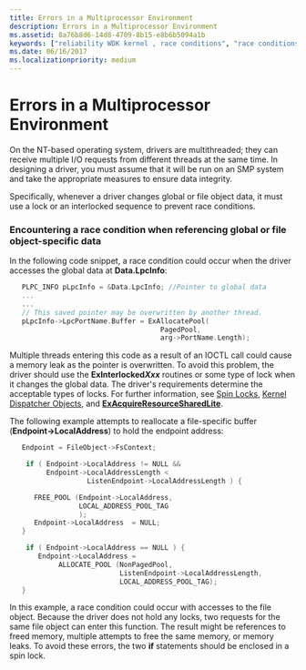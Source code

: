 ```yaml
---
title: Errors in a Multiprocessor Environment
description: Errors in a Multiprocessor Environment
ms.assetid: 8a76b8d6-14d8-4709-8b15-e8b6b5094a1b
keywords: ["reliability WDK kernel , race conditions", "race conditions WDK kernel", "reliability WDK kernel , multiprocessor environment errors", "multiprocessor environment errors WDK kernel", "locking WDK kernel", "multiple I/O request handling WDK kernel", "I/O requests WDK kernel", "thread conflicts WDK kernel"]
ms.date: 06/16/2017
ms.localizationpriority: medium
---
```


# Errors in a Multiprocessor Environment





On the NT-based operating system, drivers are multithreaded; they can receive multiple I/O requests from different threads at the same time. In designing a driver, you must assume that it will be run on an SMP system and take the appropriate measures to ensure data integrity.

Specifically, whenever a driver changes global or file object data, it must use a lock or an interlocked sequence to prevent race conditions.

### Encountering a race condition when referencing global or file object-specific data

In the following code snippet, a race condition could occur when the driver accesses the global data at **Data.LpcInfo**:

```cpp
   PLPC_INFO pLpcInfo = &Data.LpcInfo; //Pointer to global data
   ...
   ...
   // This saved pointer may be overwritten by another thread.
   pLpcInfo->LpcPortName.Buffer = ExAllocatePool(
                                     PagedPool,
                                     arg->PortName.Length);
```

Multiple threads entering this code as a result of an IOCTL call could cause a memory leak as the pointer is overwritten. To avoid this problem, the driver should use the **ExInterlocked*Xxx*** routines or some type of lock when it changes the global data. The driver's requirements determine the acceptable types of locks. For further information, see [Spin Locks](spin-locks.md), [Kernel Dispatcher Objects](kernel-dispatcher-objects.md), and [**ExAcquireResourceSharedLite**](https://msdn.microsoft.com/library/windows/hardware/ff544363).

The following example attempts to reallocate a file-specific buffer (**Endpoint-&gt;LocalAddress**) to hold the endpoint address:

```cpp
   Endpoint = FileObject->FsContext;

    if ( Endpoint->LocalAddress != NULL &&
         Endpoint->LocalAddressLength <
                   ListenEndpoint->LocalAddressLength ) {

      FREE_POOL (Endpoint->LocalAddress,
                 LOCAL_ADDRESS_POOL_TAG
                 );
      Endpoint->LocalAddress  = NULL;
   }

    if ( Endpoint->LocalAddress == NULL ) {
       Endpoint->LocalAddress =
            ALLOCATE_POOL (NonPagedPool,
                           ListenEndpoint->LocalAddressLength,
                           LOCAL_ADDRESS_POOL_TAG);
   }
```

In this example, a race condition could occur with accesses to the file object. Because the driver does not hold any locks, two requests for the same file object can enter this function. The result might be references to freed memory, multiple attempts to free the same memory, or memory leaks. To avoid these errors, the two **if** statements should be enclosed in a spin lock.








